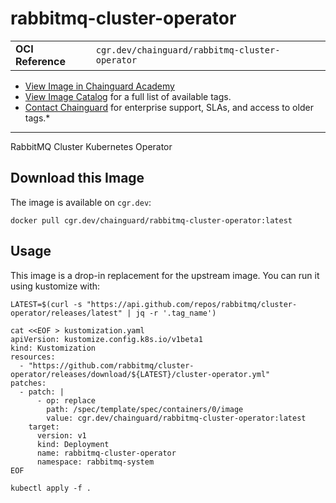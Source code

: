 <!--monopod:start-->
# rabbitmq-cluster-operator
| | |
| - | - |
| **OCI Reference** | `cgr.dev/chainguard/rabbitmq-cluster-operator` |


* [View Image in Chainguard Academy](https://edu.chainguard.dev/chainguard/chainguard-images/reference/rabbitmq-cluster-operator/overview/)
* [View Image Catalog](https://console.enforce.dev/images/catalog) for a full list of available tags.
* [Contact Chainguard](https://www.chainguard.dev/chainguard-images) for enterprise support, SLAs, and access to older tags.*

---
<!--monopod:end-->

<!--overview:start-->
RabbitMQ Cluster Kubernetes Operator
<!--overview:end-->

<!--getting:start-->
## Download this Image
The image is available on `cgr.dev`:

```
docker pull cgr.dev/chainguard/rabbitmq-cluster-operator:latest
```
<!--getting:end-->

<!--body:start-->
## Usage

This image is a drop-in replacement for the upstream image.
You can run it using kustomize with:

```shell
LATEST=$(curl -s "https://api.github.com/repos/rabbitmq/cluster-operator/releases/latest" | jq -r '.tag_name')

cat <<EOF > kustomization.yaml
apiVersion: kustomize.config.k8s.io/v1beta1
kind: Kustomization
resources:
  - "https://github.com/rabbitmq/cluster-operator/releases/download/${LATEST}/cluster-operator.yml"
patches:
  - patch: |
      - op: replace
        path: /spec/template/spec/containers/0/image
        value: cgr.dev/chainguard/rabbitmq-cluster-operator:latest
    target:
      version: v1
      kind: Deployment
      name: rabbitmq-cluster-operator
      namespace: rabbitmq-system
EOF

kubectl apply -f .
```
<!--body:end-->
